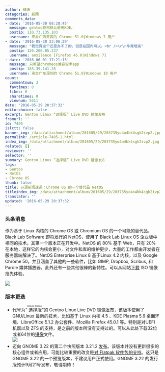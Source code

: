 ```yaml
---
author: 棣琦
categories: 新闻
comments_data:
- date: '2016-05-30 08:28:45'
  message: gentoo竟然默认是用KDE。
  postip: 110.73.135.103
  username: 来自广西来宾的 Chrome 51.0|Windows 7 用户
- date: '2016-05-30 23:06:29'
  message: "我觉得这个还是办不了的，但是在国内可以。<br />\r\n毕竟墙高"
  postip: 120.206.85.237
  username: amsilence [Firefox 46.0|Windows 7]
- date: '2016-06-01 17:21:13'
  message: 只希望chromeos兼容安卓app
  postip: 183.39.141.28
  username: 来自广东深圳的 Chrome 51.0|Windows 10 用户
count:
  commentnum: 3
  favtimes: 0
  likes: 0
  sharetimes: 0
  viewnum: 5611
date: '2016-05-29 20:37:32'
editorchoice: false
excerpt: Gentoo Linux “选择版” Live DVD 镜像发布
fromurl: ''
id: 7405
islctt: false
banner_img: /data/attachment/album/201605/29/203735yo4o4bk4sgk2ivp2.jpg
permalink: /article-7405-1.html
index_img: /data/attachment/album/201605/29/203735yo4o4bk4sgk2ivp2.jpg
related: []
reviewer: ''
selector: ''
summary: Gentoo Linux “选择版” Live DVD 镜像发布
tags:
- Gentoo
- NetOS
- Chrome OS
thumb: false
title: 开源新闻速递：Chrome OS 的一个替代品 NetOS
titleindex_img: /data/attachment/album/201605/29/203735yo4o4bk4sgk2ivp2.jpg
translator: ''
updated: '2016-05-29 20:37:32'
---
```


### 头条消息


作为基于 Linux 内核的 Chrome OS 或 Chromium OS 的一个可能的替代品，Black Lab Software 即将[发行](http://www.pc-opensystems.com/2016/05/netos-enterprise-developer-preview-8-is.html)的 NetOS，使用了 Black Lab Linux OS 企业版中相同的技术。其第一个版本正在开发中。NetOS 的 80% 基于 Web，只有 20% 在本地，这样它的内核会更小，对文件和库的维护更少，大量的工作都由开发者在服务器端解决了。NetOS Enterprise Linux 8 基于Linux 4.2 内核，以及 Google Chrome 50，并且涵盖了其他的一些软件，比如 GIMP, Dropbox, Scribus, 和 Parole 媒体播放器，此外还有一些其他很棒的新特性。可以从网站[下载](http://www.pc-opensystems.com/2016/05/netos-enterprise-developer-preview-8-is.html) ISO 镜像抢先体验。


![](/data/attachment/album/201605/29/203735yo4o4bk4sgk2ivp2.jpg)


### 版本更迭


* 代号为“<ruby> 选择版 <rt>  Choice Edition </rt></ruby>”的 Gentoo Linux Live DVD 镜像[发布](https://wiki.gentoo.org/wiki/Project:RelEng/LiveDVD/20160514)，该版本使用了 GNU/Linux 最新的技术，比如基于 Linux 内核 4.5 、KDE Plasma 5.6 桌面环境、LibreOffice 5.1.2 办公套件、Mozilla Firefox 45.0.1 等。特别是对UEFI 机器以及 ZFS 的支持，是之前的版本所没有支持过的。可以从此处下载32位或者64位的[镜像](http://linux.softpedia.com/get/System/Operating-Systems/Linux-Distributions/Gentoo-Linux-879.shtml#download)文件。  
![](/data/attachment/album/201605/29/203736lwdckz9aca789iii.jpg)
* 迈向 GNOME 3.22 的第二个快照版本 3.21.2 [发布](http://permalink.gmane.org/gmane.comp.gnome.devel.announce/465)。该版本并没有更新很多的核心组件或者应用，可能比较重要的改变是[对 Flatpak 软件包的支持](http://news.softpedia.com/news/gnome-software-package-manager-has-just-received-support-for-flatpak-packages-504397.shtml)。这只是 GNOME 3.22 的一个预览版本，不建议用户正式使用。GNOME 3.22 的发行版预计9月21号发布，敬请期待！
